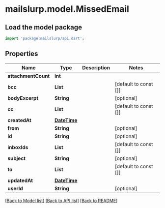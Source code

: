 # mailslurp.model.MissedEmail

## Load the model package
```dart
import 'package:mailslurp/api.dart';
```

## Properties
Name | Type | Description | Notes
------------ | ------------- | ------------- | -------------
**attachmentCount** | **int** |  | 
**bcc** | **List<String>** |  | [default to const []]
**bodyExcerpt** | **String** |  | [optional] 
**cc** | **List<String>** |  | [default to const []]
**createdAt** | [**DateTime**](DateTime) |  | 
**from** | **String** |  | [optional] 
**id** | **String** |  | [optional] 
**inboxIds** | **List<String>** |  | [default to const []]
**subject** | **String** |  | [optional] 
**to** | **List<String>** |  | [default to const []]
**updatedAt** | [**DateTime**](DateTime) |  | 
**userId** | **String** |  | [optional] 

[[Back to Model list]](../README#documentation-for-models) [[Back to API list]](../README#documentation-for-api-endpoints) [[Back to README]](../README)


